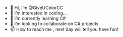 - 👋 Hi, I’m @GiveUColorCC
- 👀 I’m interested in coding...
- 🌱 I’m currently learning C#
- 💞️ I’m looking to collaborate on C# projects
- 📫 How to reach me , next day will tell you
have fun!
<!---
GiveUColorCC/GiveUColorCC is a ✨ special ✨ repository because its `README.md` (this file) appears on your GitHub profile.
You can click the Preview link to take a look at your changes.
--->
